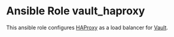 # Ansible Role vault_haproxy

This ansible role configures [HAProxy](https://www.haproxy.org/) as a load balancer for [Vault](https://www.vaultproject.io/).

